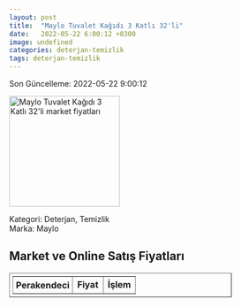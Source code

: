```yaml
---
layout: post
title:  "Maylo Tuvalet Kağıdı 3 Katlı 32'li"
date:   2022-05-22 6:00:12 +0300
image: undefined
categories: deterjan-temizlik
tags: deterjan-temizlik
---
```


Son Güncelleme: 2022-05-22 9:00:12

<img src="undefined" width="200" alt="Maylo Tuvalet Kağıdı 3 Katlı 32'li market fiyatları" />

Kategori: Deterjan, Temizlik
<br />
Marka: Maylo

<h2>Market ve Online Satış Fiyatları</h2>

<table border="1" style="padding: 5px;width:80%;">
  <tr>
    <td style="padding: 5px;"><strong>Perakendeci</strong></td>
    <td><strong>Fiyat</strong></td>
    <td><strong>İşlem</strong></td>
  </tr>
  
</table>
